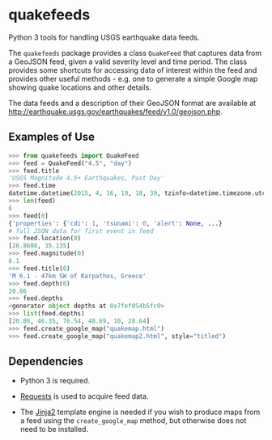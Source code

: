 quakefeeds
==========

Python 3 tools for handling USGS earthquake data feeds.

The `quakefeeds` package provides a class `QuakeFeed` that captures data
from a GeoJSON feed, given a valid severity level and time period.
The class provides some shortcuts for accessing data of interest within
the feed and provides other useful methods - e.g. one to generate a simple
Google map showing quake locations and other details.

The data feeds and a description of their GeoJSON format are available at
http://earthquake.usgs.gov/earthquakes/feed/v1.0/geojson.php.

Examples of Use
---------------

```python
>>> from quakefeeds import QuakeFeed
>>> feed = QuakeFeed("4.5", "day")
>>> feed.title
'USGS Magnitude 4.5+ Earthquakes, Past Day'
>>> feed.time
datetime.datetime(2015, 4, 16, 19, 18, 39, tzinfo=datetime.timezone.utc)
>>> len(feed)
6
>>> feed[0]
{'properties': {'cdi': 1, 'tsunami': 0, 'alert': None, ...}
# full JSON data for first event in feed
>>> feed.location(0)
[26.8608, 35.135]
>>> feed.magnitude(0)
6.1
>>> feed.title(0)
'M 6.1 - 47km SW of Karpathos, Greece'
>>> feed.depth(0)
20.86
>>> feed.depths
<generator object depths at 0x7fef054b5fc0>
>>> list(feed.depths)
[20.86, 46.35, 76.54, 48.69, 10, 28.64]
>>> feed.create_google_map("quakemap.html")
>>> feed.create_google_map("quakemap2.html", style="titled")
```

Dependencies
------------

* Python 3 is required.

* [Requests](http://python-requests.org) is used to acquire feed data.

* The [Jinja2](http://jinja.pocoo.org) template engine is needed if you wish
  to produce maps from a feed using the ``create_google_map`` method, but
  otherwise does not need to be installed.
